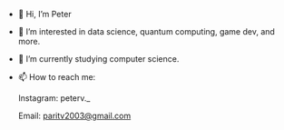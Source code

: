- 👋 Hi, I’m Peter
- 👀 I’m interested in data science, quantum computing, game dev, and more.
- 🌱 I’m currently studying computer science.
- 📫 How to reach me:

  Instagram: peterv._
  
  Email: paritv2003@gmail.com
<!---
peter-parit/peter-parit is a ✨ special ✨ repository because its `README.md` (this file) appears on your GitHub profile.
You can click the Preview link to take a look at your changes.
--->
